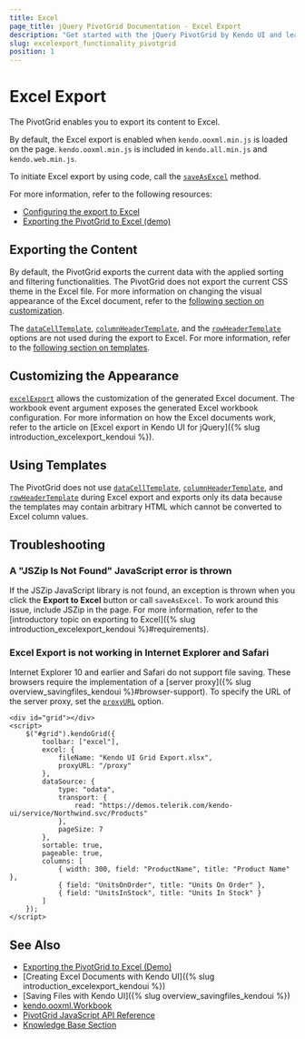 ```yaml
---
title: Excel
page_title: jQuery PivotGrid Documentation - Excel Export
description: "Get started with the jQuery PivotGrid by Kendo UI and learn how to export a Kendo UI PivotGrid to Excel."
slug: excelexport_functionality_pivotgrid
position: 1
---
```


# Excel Export

The PivotGrid enables you to export its content to Excel.

By default, the Excel export is enabled when `kendo.ooxml.min.js` is loaded on the page. `kendo.ooxml.min.js` is included in `kendo.all.min.js` and `kendo.web.min.js`.

To initiate Excel export by using code, call the [`saveAsExcel`](/api/javascript/ui/pivotgrid/methods/saveasexcel) method.

For more information, refer to the following resources:
* [Configuring the export to Excel](/api/javascript/ui/pivotgrid/configuration/excel)
* [Exporting the PivotGrid to Excel (demo)](https://demos.telerik.com/kendo-ui/pivotgrid/excel-export)

## Exporting the Content

By default, the PivotGrid exports the current data with the applied sorting and filtering functionalities. The PivotGrid does not export the current CSS theme in the Excel file. For more information on changing the visual appearance of the Excel document, refer to the [following section on customization](#customizing-the-appearance).

The [`dataCellTemplate`](/api/javascript/ui/pivotgrid/configuration/datacelltemplate), [`columnHeaderTemplate`](/api/javascript/ui/pivotgrid/configuration/columnheadertemplate), and the [`rowHeaderTemplate`](/api/javascript/ui/pivotgrid/configuration/rowheadertemplate) options are not used during the export to Excel. For more information, refer to the [following section on templates](#using-templates).

## Customizing the Appearance

[`excelExport`](/api/javascript/ui/grid/events/excelexport) allows the customization of the generated Excel document. The workbook event argument exposes the generated Excel workbook configuration. For more information on how the Excel documents work, refer to the article on [Excel export in Kendo UI for jQuery]({% slug introduction_excelexport_kendoui %}).

## Using Templates

The PivotGrid does not use [`dataCellTemplate`](/api/javascript/ui/pivotgrid/configuration/datacelltemplate), [`columnHeaderTemplate`](/api/javascript/ui/pivotgrid/configuration/columnheadertemplate), and [`rowHeaderTemplate`](/api/javascript/ui/pivotgrid/configuration/rowheadertemplate) during Excel export and exports only its data because the templates may contain arbitrary HTML which cannot be converted to Excel column values.

## Troubleshooting

### A "JSZip Is Not Found" JavaScript error is thrown

If the JSZip JavaScript library is not found, an exception is thrown when you click the **Export to Excel** button or call `saveAsExcel`. To work around this issue, include JSZip in the page. For more information, refer to the [introductory topic on exporting to Excel]({% slug introduction_excelexport_kendoui %}#requirements).

### Excel Export is not working in Internet Explorer and Safari

Internet Explorer 10 and earlier and Safari do not support file saving. These browsers require the implementation of a [server proxy]({% slug overview_savingfiles_kendoui %}#browser-support). To specify the URL of the server proxy, set the [`proxyURL`](/api/javascript/ui/pivotgrid/configuration/excel#excelproxyurl) option.

    <div id="grid"></div>
    <script>
        $("#grid").kendoGrid({
            toolbar: ["excel"],
            excel: {
                fileName: "Kendo UI Grid Export.xlsx",
                proxyURL: "/proxy"
            },
            dataSource: {
                type: "odata",
                transport: {
                    read: "https://demos.telerik.com/kendo-ui/service/Northwind.svc/Products"
                },
                pageSize: 7
            },
            sortable: true,
            pageable: true,
            columns: [
                { width: 300, field: "ProductName", title: "Product Name" },
                { field: "UnitsOnOrder", title: "Units On Order" },
                { field: "UnitsInStock", title: "Units In Stock" }
            ]
        });
    </script>

## See Also

* [Exporting the PivotGrid to Excel (Demo)](https://demos.telerik.com/kendo-ui/pivotgrid/excel-export)
* [Creating Excel Documents with Kendo UI]({% slug introduction_excelexport_kendoui %})
* [Saving Files with Kendo UI]({% slug overview_savingfiles_kendoui %})
* [kendo.ooxml.Workbook](/api/javascript/ooxml/workbook)
* [PivotGrid JavaScript API Reference](/api/javascript/ui/pivotgrid)
* [Knowledge Base Section](/knowledge-base)
